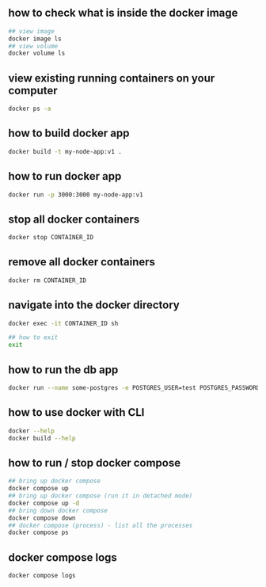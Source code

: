 ## how to check what is inside the docker image
```bash
## view image
docker image ls
## view volume
docker volume ls
```

## view existing running containers on your computer
```bash
docker ps -a
```

## how to build docker app
```bash
docker build -t my-node-app:v1 .
```

## how to run docker app
```bash
docker run -p 3000:3000 my-node-app:v1
```

## stop all docker containers
```bash
docker stop CONTAINER_ID
```

## remove all docker containers
```bash
docker rm CONTAINER_ID
```

## navigate into the docker directory
```bash
docker exec -it CONTAINER_ID sh

## how to exit
exit
```

## how to run the db app
```bash
docker run --name some-postgres -e POSTGRES_USER=test POSTGRES_PASSWORD=secret POSTGRES_DB=foobar -p 5432:5432 -d postgres
```

## how to use docker with CLI
```bash
docker --help
docker build --help
```

## how to run / stop docker compose
```bash
## bring up docker compose
docker compose up
## bring up docker compose (run it in detached mode)
docker compose up -d
## bring down docker compose
docker compose down
## docker compose (process) - list all the processes
docker compose ps
```

## docker compose logs
```bash
docker compose logs
```